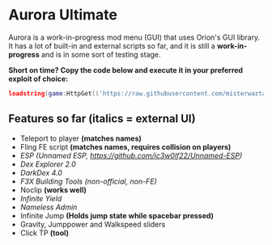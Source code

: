 # Aurora Ultimate
Aurora is a work-in-progress mod menu (GUI) that uses Orion's GUI library.
It has a lot of built-in and external scripts so far, and it is still a **work-in-progress** and is in some sort of testing stage.

**Short on time? Copy the code below and execute it in your preferred exploit of choice:**

```lua
loadstring(game:HttpGet(('https://raw.githubusercontent.com/misterwaztaken/aurora/main/aurora-latest.lua')))()
```

## Features so far (italics = external UI)

- Teleport to player **(matches names)**
- Fling FE script **(matches names, requires collision on players)**
- *ESP (Unnamed ESP, https://github.com/ic3w0lf22/Unnamed-ESP)*
- *Dex Explorer 2.0*
- *DarkDex 4.0*
- *F3X Building Tools (non-official, non-FE)*
- Noclip **(works well)**
- *Infinite Yield*
- *Nameless Admin*
- Infinite Jump **(Holds jump state while spacebar pressed)**
- Gravity, Jumppower and Walkspeed sliders 
- Click TP **(tool)**
